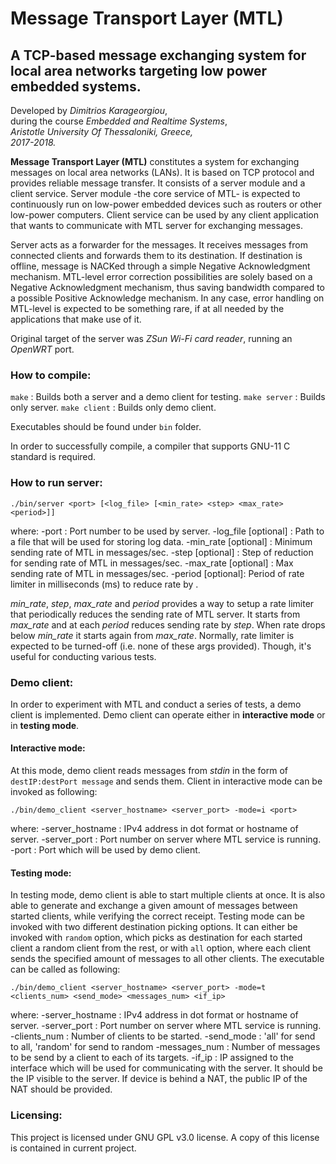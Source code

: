 # **Message Transport Layer (MTL)**

## A TCP-based message exchanging system for local area networks targeting low power embedded systems.


Developed by *Dimitrios Karageorgiou*,\
during the course *Embedded and Realtime Systems*,\
*Aristotle University Of Thessaloniki, Greece,*\
*2017-2018.*


**Message Transport Layer (MTL)** constitutes a system for exchanging messages on local area networks (LANs). It is based on TCP protocol and provides reliable message transfer. It consists of a server module and a client service. Server module -the core service of MTL- is expected to continuously run on low-power embedded devices such as routers or other low-power computers. Client service can be used by any client application that wants to communicate with MTL server for exchanging messages.

Server acts as a forwarder for the messages. It receives messages from connected clients and forwards them to its destination. If destination is offline, message is NACKed through a simple Negative Acknowledgment mechanism. MTL-level error correction possibilities are solely based on a Negative Acknowledgment mechanism, thus saving bandwidth compared to a possible Positive Acknowledge mechanism. In any case, error handling on MTL-level is expected to be something rare, if at all needed by the applications that make use of it.

Original target of the server was *ZSun Wi-Fi card reader*, running an *OpenWRT* port.  


### How to compile:

`make` : Builds both a server and a demo client for testing.
`make server` : Builds only server.
`make client` : Builds only demo client.

Executables should be found under `bin` folder.

In order to successfully compile, a compiler that supports GNU-11 C standard is required.


### How to run server:

```
./bin/server <port> [<log_file> [<min_rate> <step> <max_rate> <period>]]
```

where:
-port : Port number to be used by server.
-log_file [optional] : Path to a file that will be used for storing log data.
-min_rate [optional] : Minimum sending rate of MTL in messages/sec.
-step [optional] : Step of reduction for sending rate of MTL in messages/sec.
-max_rate [optional] : Max sending rate of MTL in messages/sec.
-period [optional]: Period of rate limiter in milliseconds (ms) to reduce rate by <step>.

*min_rate*, *step*, *max_rate* and *period* provides a way to setup a rate limiter that periodically reduces the sending rate of MTL server. It starts from *max_rate* and at each *period* reduces sending rate by *step*. When rate drops below *min_rate* it starts again from *max_rate*. Normally, rate limiter is expected to be turned-off (i.e. none of these args provided). Though, it's useful for conducting various tests.


### Demo client:

In order to experiment with MTL and conduct a series of tests, a demo client is implemented. Demo client can operate either in **interactive mode** or in **testing mode**.

#### Interactive mode:
At this mode, demo client reads messages from *stdin* in the form of `destIP:destPort message` and sends them. Client in interactive mode can be invoked as following:

```
./bin/demo_client <server_hostname> <server_port> -mode=i <port>
```

where:
-server_hostname : IPv4 address in dot format or hostname of server.
-server_port : Port number on server where MTL service is running.
-port : Port which will be used by demo client.

#### Testing mode:

In testing mode, demo client is able to start multiple clients at once. It is also able to generate and exchange a given amount of messages between started clients, while verifying the correct receipt. Testing mode can be invoked with two different destination picking options. It can either be invoked with `random` option, which picks as destination for each started client a random client from the rest, or with `all` option, where each client sends the specified amount of messages to all other clients. The executable can be called as following:

```
./bin/demo_client <server_hostname> <server_port> -mode=t <clients_num> <send_mode> <messages_num> <if_ip>
```
where:
-server_hostname : IPv4 address in dot format or hostname of server.
-server_port : Port number on server where MTL service is running.
-clients_num : Number of clients to be started.
-send_mode : 'all' for send to all, 'random' for send to random
-messages_num : Number of messages to be send by a client to each of its targets.
-if_ip : IP assigned to the interface which will be used for communicating with the server. It should be the IP visible to the server. If device is behind a NAT, the public IP of the NAT should be provided.


### Licensing:

This project is licensed under GNU GPL v3.0 license. A copy of this license is contained in current project.
